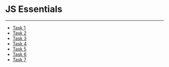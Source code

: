 <h1>JS Essentials</h1>
<hr>
<ul>
	<li><a href="https://petrorudavskyy.github.io/JSessential/task1/index.html" target="_blank">Task 1</a></li>
	<li><a href="https://petrorudavskyy.github.io/JSessential/task2/index.html" target="_blank">Task 2</a></li>
	<li><a href="https://petrorudavskyy.github.io/JSessential/task3/index.html" target="_blank">Task 3</a></li>
	<li><a href="https://petrorudavskyy.github.io/JSessential/task4/index.html" target="_blank">Task 4</a></li>
	<li><a href="https://petrorudavskyy.github.io/JSessential/task5/index.html" target="_blank">Task 5</a></li>
	<li><a href="https://petrorudavskyy.github.io/JSessential/task6/index.html" target="_blank">Task 6</a></li>
	<li><a href="https://petrorudavskyy.github.io/JSessential/task7/index.html" target="_blank">Task 7</a></li>
</ul>
